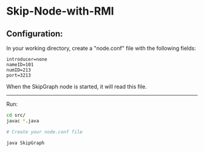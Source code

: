# Skip-Node-with-RMI

## Configuration:
In your working directory, create a "node.conf" file with the following fields:

```
introducer=none
nameID=101
numID=213
port=3213
```

When the SkipGraph node is started, it will read this file.

---
Run:
```bash
cd src/
javac *.java

# Create your node.conf file

java SkipGraph
```
